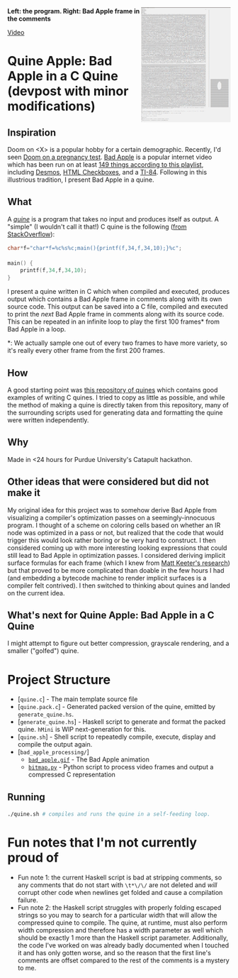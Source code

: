 <img align="right" src="media/screenshot.png" width="40%" />
<b>Left: the program. Right: Bad Apple frame in the comments</b>

[Video](media/quine-apple.mp4)

# Quine Apple: Bad Apple in a C Quine (devpost with minor modifications)

## Inspiration
Doom on \<X\> is a popular hobby for a certain demographic. Recently, I'd seen [Doom on a pregnancy test](https://www.popularmechanics.com/science/a33957256/this-programmer-figured-out-how-to-play-doom-on-a-pregnancy-test/). [Bad Apple](https://www.youtube.com/watch?v=FtutLA63Cp8) is a popular internet video which has been run on at least [149 things according to this playlist](https://www.youtube.com/watch?v=cuMkI6cDKMs&list=PLajlU5EKJVdonUGTEc7B-0YqElDlz9Sf9), including [Desmos](https://youtu.be/MVrNn5TuMkY?list=PLajlU5EKJVdonUGTEc7B-0YqElDlz9Sf9), [HTML Checkboxes](https://youtu.be/ZGvXdYXami4?list=PLajlU5EKJVdonUGTEc7B-0YqElDlz9Sf9), and a [TI-84](https://youtu.be/6pAeWf3NPNU?list=PLajlU5EKJVdonUGTEc7B-0YqElDlz9Sf9). Following in this illustrious tradition, I present Bad Apple in a quine.

## What
A [_quine_](https://en.wikipedia.org/wiki/Quine_(computing)) is a program that takes no input and produces itself as output. A "simple" (I wouldn't call it that!) C quine is the following ([from StackOverflow](https://stackoverflow.com/questions/60212717/quine-program-example-in-c)):
```c
char*f="char*f=%c%s%c;main(){printf(f,34,f,34,10);}%c";

main() {
    printf(f,34,f,34,10);
}
```

I present a quine written in C which when compiled and executed, produces output which contains a Bad Apple frame in comments along with its own source code. This output can be saved into a C file, compiled and executed to print the _next_ Bad Apple frame in comments along with its source code. This can be repeated in an infinite loop to play the first 100 frames* from Bad Apple in a loop.

*: We actually sample one out of every two frames to have more variety, so it's really every other frame from the first 200 frames.

## How
A good starting point was [this repository of quines](https://github.com/Wonshtrum/quines) which contains good examples of writing C quines. I tried to copy as little as possible, and while the method of making a quine is directly taken from this repository, many of the surrounding scripts used for generating data and formatting the quine were written independently.

## Why
Made in <24 hours for Purdue University's Catapult hackathon.

## Other ideas that were considered but did not make it
My original idea for this project was to somehow derive Bad Apple from visualizing a compiler's optimization passes on a seemingly-innocuous program. I thought of a scheme on coloring cells based on whether an IR node was optimized in a pass or not, but realized that the code that would trigger this would look rather boring or be very hard to construct.
I then considered coming up with more interesting looking expressions that could still lead to Bad Apple in optimization passes. I considered deriving implicit surface formulas for each frame (which I knew from [Matt Keeter's research](https://www.mattkeeter.com/projects/prospero/)) but that proved to be more complicated than doable in the few hours I had (and embedding a bytecode machine to render implicit surfaces is a compiler felt contrived). I then switched to thinking about quines and landed on the current idea.

## What's next for Quine Apple: Bad Apple in a C Quine
I might attempt to figure out better compression, grayscale rendering, and a smaller ("golfed") quine.

# Project Structure
- [`quine.c`] - The main template source file
- [`quine.pack.c`] - Generated packed version of the quine, emitted by `generate_quine.hs`.
- [`generate_quine.hs`] - Haskell script to generate and format the packed quine. `hMini` is WIP next-generation for this.
- [`quine.sh`] - Shell script to repeatedly compile, execute, display and compile the output again.
- [`bad_apple_processing/`]
  - [`bad_apple.gif`](bad_apple_processing/bad_apple.gif) - The Bad Apple animation
  - [`bitmap.py`](bad_apple_processing/bitmap.py) - Python script to process video frames and output a compressed C representation

## Running

```bash
./quine.sh # compiles and runs the quine in a self-feeding loop.
```

# Fun notes that I'm not currently proud of

- Fun note 1: the current Haskell script is bad at stripping comments, so any comments that do not start with `\t*\/\/` are not deleted and *will* corrupt other code when newlines get folded and cause a compilation failure.
- Fun note 2: the Haskell script struggles with properly folding escaped strings so you may to search for a particular width that will allow the compressed quine to compile. The quine, at runtime, must also perform width compression and therefore has a width parameter as well which should be exactly 1 more than the Haskell script parameter. Additionally, the code I've worked on was already badly documented when I touched it and has only gotten worse, and so the reason that the first line's comments are offset compared to the rest of the comments is a mystery to me.